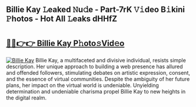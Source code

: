 ## Billie Kay 𝙻eaked 𝙽u𝚍e - Part-7rK 𝚅𝚒deo B𝚒kini 𝙿hotos - Hot All 𝙻eaks dHHfZ

# <h2><a href="http://ld0s6hz.urlbe.top/?page=Billie+Kay">🔗🔗👉👉 Billie Kay P𝚑oto𝚜Vid𝚎o</a></h2>

[![Billie Kay](https://i.imgur.com/eBuTRDB.gif)](http://ld0s6hz.urlbe.top/?page=Billie+Kay)
Billie Kay, a multifaceted and divisive individual, resists simple description. Her unique approach to building a web presence has allured and offended followers, stimulating debates on artistic expression, consent, and the essence of virtual communities. Despite the ambiguity of her future plans, her impact on the virtual world is undeniable. Unyielding determination and undeniable charisma propel Billie Kay to new heights in the digital realm.
